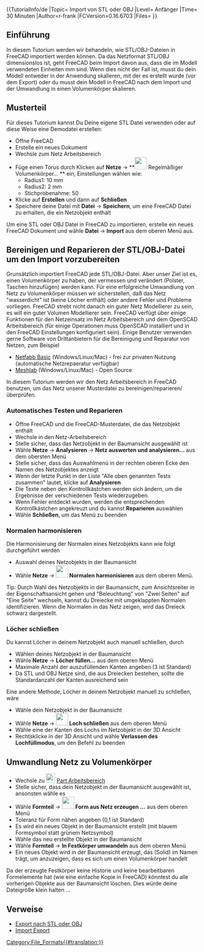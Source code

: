  {{TutorialInfo/de
|Topic= Import von STL oder OBJ
|Level= Anfänger
|Time= 30 Minuten
|Author=r-frank
|FCVersion=0.16.6703
|Files=
}}

## Einführung

In diesem Tutorium werden wir behandeln, wie STL/OBJ-Dateien in FreeCAD importiert werden können. Da das Netzformat STL/OBJ dimensionslos ist, geht FreeCAD beim Import davon aus, dass die im Modell verwendeten Einheiten mm sind. Wenn dies nicht der Fall ist, musst du dein Modell entweder in der Anwendung skalieren, mit der es erstellt wurde (vor dem Export) oder du musst dein Modell in FreeCAD nach dem Import und der Umwandlung in einen Volumenkörper skalieren.

## Musterteil

Für dieses Tutorium kannst Du Deine eigene STL Datei verwenden oder auf diese Weise eine Demodatei erstellen:

-   Öffne FreeCAD
-   Erstelle ein neues Dokument
-   Wechsle zum Netz Arbeitsbereich
-   Füge einen Torus durch Klicken auf **Netze** → **<img src="images/Mesh_BuildRegularSolid.svg" width=32px> Regelmäßiger Volumenkörper... ** ein, Einstellungen wählen wie:
    -   Radius1: 10 mm
    -   Radius2: 2 mm
    -   Stichprobenahme: 50
-   Klicke auf **Erstellen** und dann auf **Schließen**
-   Speichere deine Datei mit **Datei** → **Speichern**, um eine FreeCAD Datei zu erhalten, die ein Netzobjekt enthält

Um eine STL oder OBJ Datei in FreeCAD zu importieren, erstelle ein neues FreeCAD Dokument und wähle **Datei** → **Import** aus dem oberen Menü aus.

## Bereinigen und Reparieren der STL/OBJ-Datei um den Import vorzubereiten 

Grunsätzlich importiert FreeCAD jede STL/OBJ-Datei. Aber unser Ziel ist es, einen Volumenkörper zu haben, der vermessen und verändert (Polster, Taschen hinzufügen) werden kann. Für eine erfolgreiche Umwandlung von Netz zu Volumenkörper müssen wir sicherstellen, daß das Netz \"wasserdicht\" ist (keine Löcher enthält) oder andere Fehler und Probleme vorliegen.
FreeCAD strebt nicht danach ein guter Netz Modellierer zu sein, es will ein guter Volumen Modellierer sein. FreeCAD verfügt über einige Funktionen für den Netzeinsatz im Netz Arbeitsbereich und dem OpenSCAD Arbeitsbereich (für einige Operationen muss OpenSCAD installiert und in den FreeCAD Einstellungen konfiguriert sein).
Einige Benutzer verwenden gerne Software von Drittanbietern für die Bereinigung und Reparatur von Netzen, zum Beispiel

-   [Netfabb Basic](http://www.netfabb.com/downloadcenter.php?basic=1) (Windows/Linux/Mac) - frei zur privaten Nutzung (automatische Netzrepaeratur verfügbar)
-   [Meshlab](http://meshlab.sourceforge.net/) (Windows/Linux/Mac) - Open Source

In diesem Tutorium werden wir den Netz Arbeitsbereich in FreeCAD benutzen, um das Netz unserer Musterdatei zu bereinigen/reparieren/überprüfen.

### Automatisches Testen und Reparieren 

-   Öffne FreeCAD und die FreeCAD-Musterdatei, die das Netzobjekt enthält
-   Wechsle in den Netz-Arbeitsbereich
-   Stelle sicher, dass das Netzobjekt in der Baumansicht ausgewählt ist
-   Wähle **Netze** → **Analysieren** → **Netz auswerten und analysieren...** aus dem obersten Menü
-   Stelle sicher, dass das Auswahlmenü in der rechten oberen Ecke den Namen des Netzobjektes anzeigt
-   Wenn der letzte Punkt in der Liste \"Alle oben genannten Tests zusammen\" lautet, klicke auf **Analysieren**
-   Die Texte neben den Kontrollkästchen werden sich ändern, um die Ergebnisse der verschiedenen Tests wiederzugeben.
-   Wenn Fehler entdeckt wurden, werden die entsprechenden Kontrollkästchen angekreuzt und du kannst **Reparieren** auswählen
-   Wähle **Schließen**, um das Menü zu beenden

### Normalen harmonisieren 

Die Harmonisierung der Normalen eines Netzobjekts kann wie folgt durchgeführt werden

-   Auswahl deines Netzobjekts in der Baumansicht
-   Wähle **Netze** → **<img src="images/Mesh_HarmonizeNormals.svg" width=32px> Normalen harmonisieren** aus dem oberen Menü.

Tip: Durch Wahl des Netzobjekts in der Baumansicht, zum Ansichtsreiter in der Eigenschaftsansicht gehen und \"Beleuchtung\" von \"Zwei Seiten\" auf \"Eine Seite\" wechseln, kannst du Dreiecke mit umgeklappten Normalen identifizieren. Wenn die Normalen in das Netz zeigen, wird das Dreieck schwarz dargestellt.

### Löcher schließen 

Du kannst Löcher in deinem Netzobjekt auch manuell schließen, durch

-   Wählen deines Netzobjekt in der Baumansicht
-   Wähle **Netze** → **Löcher füllen...** aus dem oberen Menü
-   Maximale Anzahl der auszufüllenden Kanten angeben (3 ist Standard)
-   Da STL und OBJ Netze sind, die aus Dreiecken bestehen, sollte die Standardanzahl der Kanten ausreichend sein

Eine andere Methode, Löcher in deinem Netzobjekt manuell zu schließen, wäre

-   Wähle dein Netzobjekt in der Baumansicht
-   Wähle **Netze** → **<img src="images/Mesh_FillInteractiveHole.svg" width=32px> Loch schließen** aus dem oberen Menü
-   Wähle eine der Kanten des Lochs im Netzobjekt in der 3D Ansicht
-   Rechtsklicke in der 3D Ansicht und wähle **Verlassen des Lochfüllmodus**, um den Befehl zu beenden

## Umwandlung Netz zu Volumenkörper 

-   Wechsle zu <img alt="" src=images/Workbench_Part.svg  style="width:24px;"> [Part Arbeitsbereich](Part_Workbench/de.md)
-   Stelle sicher, dass dein Netzobjekt in der Baumansicht ausgewählt ist, ansonsten wähle es
-   Wähle **Formteil** → **<img src="images/Part_ShapeFromMesh.svg" width=32px> Form aus Netz erzeugen ...** aus dem oberen Menü
-   Toleranz für Form nähen angeben (0,1 ist Standard)
-   Es wird ein neues Objekt in der Baumansicht erstellt (mit blauem Formsymbol statt grünem Netzsymbol)
-   Wähle das neu erstellte Objekt in der Baumansicht
-   Wähle **Formteil** → **In Festkörper umwandeln** aus dem oberen Menü
-   Ein neues Objekt wird in der Baumansicht erzeugt, das (Solid) im Namen trägt, um anzuzeigen, dass es sich um einen Volumenkörper handelt

Da der erzeugte Festkörper keine Historie und keine bearbeitbaren Formelemente hat (wie eine einfache Kopie in FreeCAD) könntest du alle vorherigen Objekte aus der Baumansicht löschen. Dies würde deine Dateigröße klein halten \...

## Verweise

-   [Export nach STL oder OBJ](Export_to_STL_or_OBJ/de.md)
-   [Import Export](Import_Export/de.md)


 

[Category:File\_Formats{{\#translation:}}](Category:File_Formats.md)

